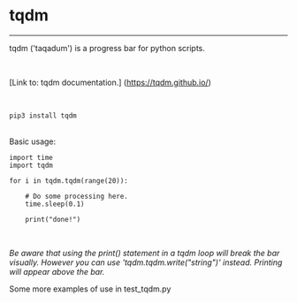 # tqdm
---

tqdm ('taqadum') is a progress bar for python scripts.

<br>

[Link to: tqdm documentation.] (https://tqdm.github.io/)

<br>

	pip3 install tqdm

<br>
Basic usage:

	import time
	import tqdm
	
	for i in tqdm.tqdm(range(20)):
	
		# Do some processing here.
		time.sleep(0.1)
		
		print("done!")


<br>

*Be aware that using the print() statement in a tqdm loop will break the bar visually. However you can use 'tqdm.tqdm.write("string")' instead. Printing will appear above the bar.*
<br>

Some more examples of use in test_tqdm.py

